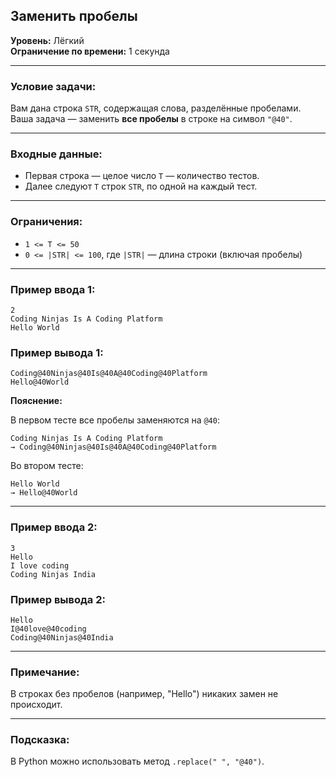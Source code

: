 ## Заменить пробелы

**Уровень:** Лёгкий  
**Ограничение по времени:** 1 секунда

---

### Условие задачи:

Вам дана строка `STR`, содержащая слова, разделённые пробелами.  
Ваша задача — заменить **все пробелы** в строке на символ `"@40"`.

---

### Входные данные:

- Первая строка — целое число `T` — количество тестов.
- Далее следуют `T` строк `STR`, по одной на каждый тест.

---

### Ограничения:

- `1 <= T <= 50`
- `0 <= |STR| <= 100`, где `|STR|` — длина строки (включая пробелы)

---

### Пример ввода 1:
```
2
Coding Ninjas Is A Coding Platform
Hello World
```

### Пример вывода 1:
```
Coding@40Ninjas@40Is@40A@40Coding@40Platform
Hello@40World
```

**Пояснение:**

В первом тесте все пробелы заменяются на `@40`:

```
Coding Ninjas Is A Coding Platform  
→ Coding@40Ninjas@40Is@40A@40Coding@40Platform
```

Во втором тесте:

```
Hello World  
→ Hello@40World
```

---

### Пример ввода 2:
```
3
Hello
I love coding
Coding Ninjas India
```

### Пример вывода 2:
```
Hello
I@40love@40coding
Coding@40Ninjas@40India
```

---

### Примечание:
В строках без пробелов (например, "Hello") никаких замен не происходит.

---

### Подсказка:
В Python можно использовать метод `.replace(" ", "@40")`.
